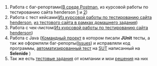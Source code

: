 1. Работа с баг-репортами([В среде Postman](https://docs.google.com/spreadsheets/d/1HMclhg4pBcoxaBgWV136iSocnshZCNotBFQOCffmsxY/edit#gid=0), из курсовой работы по тестированию сайта henderson [1](https://docs.google.com/spreadsheets/d/1bJKHIcMEc0y7EQkzn-ARbdeNw-G7oxqUMjjYNnYzQxo/edit#gid=0) и [2](https://docs.google.com/spreadsheets/d/1FVEU663a2rqxn_1XZ2Ex265mPamBKHXWzu9aulzi_5E/edit#gid=0))
2. Работа с тест кейсами([Из курсовой работы по тестированию сайта henderson](https://docs.google.com/spreadsheets/d/1KOxIpxrGm-8eYaAB4SVIMSoaRHrfN1GAToYLP0--OTI/edit#gid=0), [из тестового сайта в рамках домашнего задания](https://docs.google.com/spreadsheets/d/1KOxIpxrGm-8eYaAB4SVIMSoaRHrfN1GAToYLP0--OTI/edit#gid=0))
3. Работа с чек-листом([Из курсовой работы по тестированию сайта henderson](https://docs.google.com/spreadsheets/d/1h4tbHLOLhLqBsI4BOx4uJglt4Nn_Qhf_cpuI65CaK6E/edit#gid=0))
4. Работа с Java ([Командный проект](https://github.com/konstantinDukov423/javaqa-team-diplom) в котором писали **JUnit** тесты, а так же оформляли баг-репорты([Issues](https://github.com/konstantinDukov423/javaqa-team-diplom/issues?q=is%3Aissue+is%3Aclosed)) и исправляли код программы, [автоматизированный тест](https://github.com/konstantinDukov423/HomeWork3-1) на [SUT](https://github.com/konstantinDukov423/HomeWork3-1/blob/main/artifacts/app-order.jar) написанный на **Selenide** )
5. Так же есть [тестовые задания](https://docs.google.com/document/d/1Ha8_zNsTL-AQCObKpt1unAU14aLEO71W8zeaUIhpjWU/edit) от компании и мои [решения](https://github.com/konstantinDukov423/-Test-task-for-Unlim-Soft) на них
